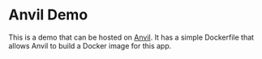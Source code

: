 Anvil Demo
===

This is a demo that can be hosted on [Anvil](https://twitter.com/anvilapp). It has a simple Dockerfile that allows Anvil to build a Docker image for this app.